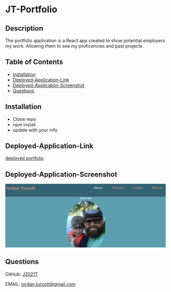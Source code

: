 # JT-Portfolio

 ## Description
  The portfolio application is a React app created to show potential employers my work.  Allowing them to see my proficencies and past projects.

  ## Table of Contents
  * [Installation](#installation)
  * [Deployed-Application-Link](#deployed-application-link)
  * [Deployed-Application-Screenshot](#deployed-application-screenshot)
  * [Questions](#questions)

  
  ## Installation
  *  Clone repo
  *  npm install
  *  update with your info
  
  
  ## Deployed-Application-Link
  
  [deployed portfolio](https://j2021t.github.io/jt-portfolio/)
  
  
  ## Deployed-Application-Screenshot
  
  ![Alt-text](assets/images/j2021t.github.io_jt-portfolio_.png "JT-Portfolio About page")
  
  
  ## Questions
  GitHub: [J2021T](https://github.com/J2021T)

  EMAIL: [jordan.turcott@gmail.com](mailto:jordan.turcott@gmail.com)